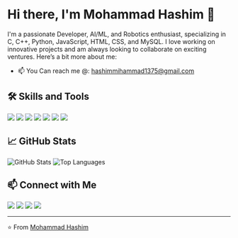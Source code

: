# Hi there, I'm Mohammad Hashim 👋


I'm a passionate Developer, AI/ML, and Robotics enthusiast, specializing in C, C++, Python, JavaScript, HTML, CSS, and MySQL. I love working on innovative projects and am always looking to collaborate on exciting ventures. Here’s a bit more about me:


- 📫 You Can reach me @: [hashimmihammad1375@gmail.com](mailto:hashimmihammad1375@gmail.com)


## 🛠️ Skills and Tools

<p align="left">
  <img src="https://img.shields.io/badge/C-00599C?style=for-the-badge&logo=c&logoColor=white" />
  <img src="https://img.shields.io/badge/C++-00599C?style=for-the-badge&logo=c%2B%2B&logoColor=white" />
  <img src="https://img.shields.io/badge/Python-3776AB?style=for-the-badge&logo=python&logoColor=white" />
  <img src="https://img.shields.io/badge/JavaScript-F7DF1E?style=for-the-badge&logo=javascript&logoColor=black" />
  <img src="https://img.shields.io/badge/HTML-E34F26?style=for-the-badge&logo=html5&logoColor=white" />
  <img src="https://img.shields.io/badge/CSS-1572B6?style=for-the-badge&logo=css3&logoColor=white" />
  <img src="https://img.shields.io/badge/MySQL-4479A1?style=for-the-badge&logo=mysql&logoColor=white" />
</p>

## 📈 GitHub Stats

<p align="left">
  <img src="https://github-readme-stats.vercel.app/api?username=mohammadhashim135&show_icons=true&hide_title=true&count_private=true&theme=radical" alt="GitHub Stats" />
  <img src="https://github-readme-stats.vercel.app/api/top-langs/?username=mohammadhashim135&layout=compact&theme=radical" alt="Top Languages" />
</p>

## 📫 Connect with Me

<p align="left">
  <a href="https://www.linkedin.com/in/mohammad-hashim-07ab362a6"><img src="https://img.shields.io/badge/-LinkedIn-0A66C2?style=for-the-badge&logo=linkedin&logoColor=white" /></a>
  <a href="https://www.instagram.com/bytemazehashim/"><img src="https://img.shields.io/badge/-Instagram-E4405F?style=for-the-badge&logo=instagram&logoColor=white" /></a>
  <a href="https://www.youtube.com/@ByteMazeHashim"><img src="https://img.shields.io/badge/-YouTube-FF0000?style=for-the-badge&logo=youtube&logoColor=white" /></a>
  <a href="https://www.twitter.com/ByteMazeHashim"><img src="https://img.shields.io/badge/-Twitter-1DA1F2?style=for-the-badge&logo=twitter&logoColor=white" /></a>
</p>


---

⭐️ From [Mohammad Hashim](https://github.com/mohammadhashim135)



